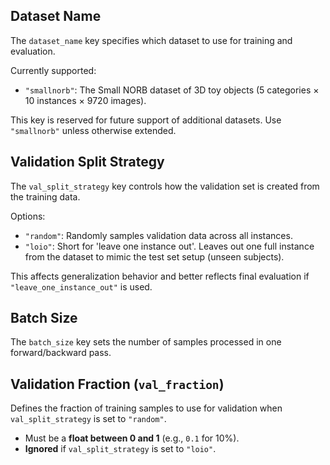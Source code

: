 ## Dataset Name

The `dataset_name` key specifies which dataset to use for training and evaluation.

Currently supported:
- `"smallnorb"`: The Small NORB dataset of 3D toy objects (5 categories × 10 instances × 9720 images).

This key is reserved for future support of additional datasets. Use `"smallnorb"` unless otherwise extended.


## Validation Split Strategy

The `val_split_strategy` key controls how the validation set is created from the training data.

Options:
- `"random"`: Randomly samples validation data across all instances.
- `"loio"`: Short for 'leave one instance out'. Leaves out one full instance from the dataset to mimic the test set setup (unseen subjects).

This affects generalization behavior and better reflects final evaluation if `"leave_one_instance_out"` is used.


## Batch Size

The `batch_size` key sets the number of samples processed in one forward/backward pass.


## Validation Fraction (`val_fraction`)

Defines the fraction of training samples to use for validation when `val_split_strategy` is set to `"random"`.

- Must be a **float between 0 and 1** (e.g., `0.1` for 10%).
- **Ignored** if `val_split_strategy` is set to `"loio"`.
